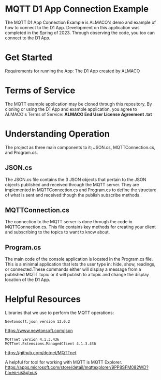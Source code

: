 # MQTT D1 App Connection Example
The MQTT D1 App Connection Example is ALMACO's demo and example of how to connect to the D1 App. Development on this application was completed in the Spring of 2023.
Through observing the code, you too can connect to the D1 App.

# Get Started
Requirements for running the App: The D1 App created by ALMACO 

# Terms of Service
The MQTT example application may be cloned through this repository. 
By cloning or using the D1 App and example application, you agree to ALMACO's Terms of Service: **ALMACO End User License Agreement .txt**

# Understanding Operation 
 The project as three main components to it; JSON.cs, MQTTConnection.cs, and Program.cs.

## JSON.cs
The JSON.cs file contains the 3 JSON objects that pertain to the JSON objects published and received through the 
MQTT server. They are implemented in MQTTConnection.cs and Program.cs to define the structure of what is sent 
and received though the publish subscribe methods. 

## MQTTConnection.cs
The connection to the MQTT server is done through the code in MQTTConnection.cs. This file contains key methods 
for creating your client and subscribing to the topics to want to know about. 

## Program.cs
The main code of the console application is located in the Program.cs file. This is a minimal application 
that lets the user type in: hide, show, readings, or connected.These commands either will display a message 
from a published MQTT topic or it will publish to a topic and change the display location of the D1 App. 

# Helpful Resources
Libraries that we use to perform the MQTT operations:

	Newtonsoft.json version 13.0.2
https://www.newtonsoft.com/json 

	MQTTnet version 4.1.3.436
	MQTTnet.Extensions.ManagedClient 4.1.3.436

https://github.com/dotnet/MQTTnet

A helpful for tool for working with MQTT is MQTT Explorer.
https://apps.microsoft.com/store/detail/mqttexplorer/9PP8SFM082WD?hl=en-us&gl=us
